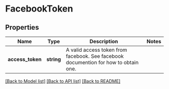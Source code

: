 # FacebookToken

## Properties
Name | Type | Description | Notes
------------ | ------------- | ------------- | -------------
**access_token** | **string** | A valid access token from facebook. See facebook documention for how to obtain one. | 

[[Back to Model list]](../README.md#documentation-for-models) [[Back to API list]](../README.md#documentation-for-api-endpoints) [[Back to README]](../README.md)


